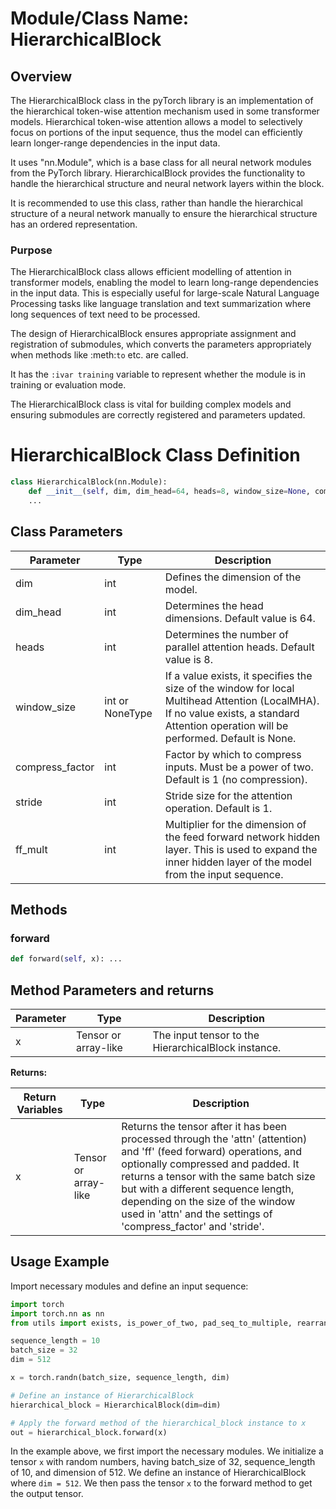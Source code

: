 # Module/Class Name: HierarchicalBlock

## Overview

The HierarchicalBlock class in the pyTorch library is an implementation of the hierarchical token-wise attention mechanism used in some transformer models. Hierarchical token-wise attention allows a model to selectively focus on portions of the input sequence, thus the model can efficiently learn longer-range dependencies in the input data. 

It uses "nn.Module", which is a base class for all neural network modules from the PyTorch library. HierarchicalBlock provides the functionality to handle the hierarchical structure and neural network layers within the block.

It is recommended to use this class, rather than handle the hierarchical structure of a neural network manually to ensure the hierarchical structure has an ordered representation.

### Purpose 

The HierarchicalBlock class allows efficient modelling of attention in transformer models, enabling the model to learn long-range dependencies in the input data. This is especially useful for large-scale Natural Language Processing tasks like language translation and text summarization where long sequences of text need to be processed.

The design of HierarchicalBlock ensures appropriate assignment and registration of submodules, which converts the parameters appropriately when methods like :meth:`to` etc. are called. 

It has the `:ivar training` variable to represent whether the module is in training or evaluation mode.

The HierarchicalBlock class is vital for building complex models and ensuring submodules are correctly registered and parameters updated.


# HierarchicalBlock Class Definition


```python
class HierarchicalBlock(nn.Module):
    def __init__(self, dim, dim_head=64, heads=8, window_size=None, compress_factor=1, stride=1, ff_mult=4):
    ...
```

## Class Parameters

| Parameter | Type | Description |
| --------- | ---- | ----------- |
| dim | int | Defines the dimension of the model. |
| dim_head | int | Determines the head dimensions. Default value is 64. |
| heads | int | Determines the number of parallel attention heads. Default value is 8. |
| window_size | int or NoneType | If a value exists, it specifies the size of the window for local Multihead Attention (LocalMHA). If no value exists, a standard Attention operation will be performed. Default is None. |
| compress_factor | int | Factor by which to compress inputs. Must be a power of two. Default is 1 (no compression). |
| stride | int | Stride size for the attention operation. Default is 1. |
| ff_mult | int | Multiplier for the dimension of the feed forward network hidden layer. This is used to expand the inner hidden layer of the model from the input sequence. |


## Methods

### forward

```python
def forward(self, x): ...
```

## Method Parameters and returns

| Parameter | Type | Description |
| --------- | ---- | ----------- |
| x | Tensor or array-like | The input tensor to the HierarchicalBlock instance. |

**Returns:**

| Return Variables | Type  | Description |
| ---------------- | ----  | ----------- |
| x | Tensor or array-like | Returns the tensor after it has been processed through the 'attn' (attention) and 'ff' (feed forward) operations, and optionally compressed and padded. It returns a tensor with the same batch size but with a different sequence length, depending on the size of the window used in 'attn' and the settings of 'compress_factor' and 'stride'. |

## Usage Example

Import necessary modules and define an input sequence:

```python
import torch
import torch.nn as nn
from utils import exists, is_power_of_two, pad_seq_to_multiple, rearrange, token_shift

sequence_length = 10
batch_size = 32
dim = 512

x = torch.randn(batch_size, sequence_length, dim)

# Define an instance of HierarchicalBlock
hierarchical_block = HierarchicalBlock(dim=dim)

# Apply the forward method of the hierarchical_block instance to x
out = hierarchical_block.forward(x)
```
In the example above, we first import the necessary modules. We initialize a tensor `x` with random numbers, having batch_size of 32, sequence_length of 10, and dimension of 512. We define an instance of HierarchicalBlock where `dim = 512`. We then pass the tensor `x` to the forward method to get the output tensor.
